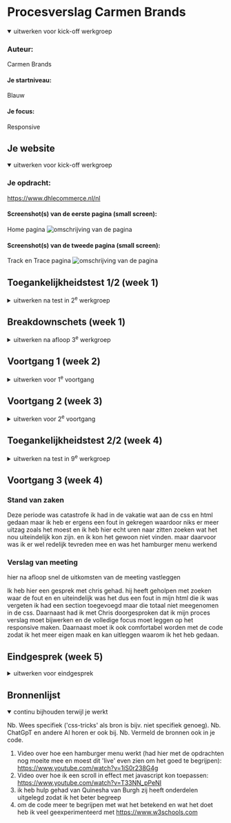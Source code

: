 # Procesverslag Carmen Brands


<details open>
  <summary>uitwerken voor kick-off werkgroep</summary>

  ### Auteur:
  Carmen Brands

  #### Je startniveau:
  Blauw

  #### Je focus:
  Responsive
</details>





## Je website

<details open>
  <summary>uitwerken voor kick-off werkgroep</summary>

  ### Je opdracht:
  https://www.dhlecommerce.nl/nl

  #### Screenshot(s) van de eerste pagina (small screen): 
  Home pagina
  <img src="readmeimages/dhlhomepagina.svg" width="375px" alt="omschrijving van de pagina">

  #### Screenshot(s) van de tweede pagina (small screen):
  Track en Trace pagina
  <img src="readmeimages/dhltrackentrace.svg" width="375px" alt="omschrijving van de pagina">
 
</details>



## Toegankelijkheidstest 1/2 (week 1)

<details>
  <summary>uitwerken na test in 2<sup>e</sup> werkgroep</summary>

  ### Toegankelijkheidstest
  <img src="readmeimages/test1blad1.png" width="375px" alt="toegankelijkheidstest">
  <img src="readmeimages/test1blad2.jpg" width="375px" alt="toegankelijkheidstest">
  <img src="readmeimages/test1blad3.jpg" width="375px" alt="toegankelijkheidstest">
  <img src="readmeimages/test1blad4.jpg" width="375px" alt="toegankelijkheidstest">
  <img src="readmeimages/test1blad5.jpg" width="375px" alt="toegankelijkheidstest">
  

  ### Bevindingen
  1. ze maken geen gebruik van darkmode 
  2. met de screenreader worden knoppen als afbeelding geroepen.
  3. geen logische volgorde met de heading levels

</details>



## Breakdownschets (week 1)

<details>
  <summary>uitwerken na afloop 3<sup>e</sup> werkgroep</summary>


  ### dynamisch deel (bijv menu): 
  <img src="readmeimages/breakdownpagina1.png" width="375px" alt="breakdown van een dynamisch deel">

  ### wellicht nog een dynamisch deel (bijv filter): 
  <img src="readmeimages/breakdownpagina2.png" width="375px" alt="breakdown van nog een dynamisch deel">

</details>





## Voortgang 1 (week 2)

<details>
  <summary>uitwerken voor 1<sup>e</sup> voortgang</summary>

  ### Stand van zaken
  ik heb de eerste 2 html pagina's gemaakt zodat ik die goed kan neerzetten voordat ik met de css begin wel. dus ik wil met het gesprek nakijken of de html goed is neergezet zodat ik verder kan. En ik ben bezig geweest met de afbeeldingen te verzamelen


  ### Verslag van meeting
  hier na afloop snel de uitkomsten van de meeting vastleggen

  ik heb hier een gesprek met sybren gehad.
  hij had een aantal dingetjes over mijn html en dat waren de volgende;
  1. geen div's gebruiken je kan ze vervangen voor articles
  2. 1 h1 per pagina de rest oplopend doen
  3. geen n2e nav in de footer
  4. afbeeldingen invoegen

  na dit gesprek zaten er dus wat fouten in de html dus die moeten aangepast worden en dan kan ik beginnen aan de css

</details>





## Voortgang 2 (week 3)

<details>
  <summary>uitwerken voor 2<sup>e</sup> voortgang</summary>

  ### Stand van zaken
  hier heb ik de html verbeterd en ben ik begonnen aan de css hier had ik wel wat moeite mee. Daarom heb ik wat meer tijd gestoken in het onderzoeken naar hoe ik de css kan neerzetten en hoe het allemaal werkt ik ben hier voornamlijk met w3school mee bezig geweest. en ik had besloten om een paar kopjes uit de html weg te laten omdat ik al genoeg moeite heb met de css en het responsive te krijgen dat ik daar al genoeg tijd aan kwijt ben


  

  ### Verslag van meeting
  hier na afloop snel de uitkomsten van de meeting vastleggen

  hier heb ik een gesprek gehad met sybren.
  ik heb hem mijn html laten nakijken op de verbeter punten daar had hij nog 1 puntje op en dat was een li toevoegen en dat heb ik gedaan. Daarnaast had ik een vraagje over mijn footer want ik wou weten hoe ik de extra opsommingstekens weg kreeg en daar heeft hij een code pen van gestuurd zodat ik daar naar kon kijken en toe passen ik kreeg het advies om we echt de focus te leggen op de css want daar liep ik wat in achter en dat ik optijd om hulp moet vragen wanneer het niet lukt met het hamburger menu.

</details>





## Toegankelijkheidstest 2/2 (week 4)

<details>
  <summary>uitwerken na test in 9<sup>e</sup> werkgroep</summary>

  ### Toegankelijkheidstest
  <img src="readmeimages/test2blad1.jpg" width="375px" alt="toegankelijkheidstest">
  <img src="readmeimages/test2blad2.jpg" width="375px" alt="toegankelijkheidstest">
  <img src="readmeimages/test2blad3.jpg" width="375px" alt="toegankelijkheidstest">
  <img src="readmeimages/test2blad4.jpg" width="375px" alt="toegankelijkheidstest">
  <img src="readmeimages/test2blad5.jpg" width="375px" alt="toegankelijkheidstest">

  ### Bevindingen
  1. Bekijk meer' word gezegd op knoppen, terwijl er iets anders staat.
  2. Afbeeldingen moeten duidelijker worden wat slaat op de tekst ernaast.
  3. de html had een paar warnings maar dat zijn punten die ze aangeven om te vervagen voor divs dus daar moet ik nog naar kijken
  4. de headings lopen nu wel logisch

</details>





## Voortgang 3 (week 4)



  ### Stand van zaken
  Deze periode was catastrofe ik had in de vakatie wat aan de css en html gedaan maar ik heb er ergens een fout in gekregen waardoor niks er meer uitzag zoals het moest en ik heb hier echt uren naar zitten zoeken wat het nou uiteindelijk kon zijn. en ik kon het gewoon niet vinden. maar daarvoor was ik er wel redelijk tevreden mee en was het hamburger menu werkend


  ### Verslag van meeting
  hier na afloop snel de uitkomsten van de meeting vastleggen

  Ik heb hier een gesprek met chris gehad.
  hij heeft geholpen met zoeken waar de fout en en uiteindelijk was het dus een fout in mijn html die ik was vergeten ik had een section toegevoegd maar die totaal niet meegenomen in de css. Daarnaast had ik met Chris doorgesproken dat ik mijn proces verslag moet bijwerken en de volledige focus moet leggen op het responsive maken. Daarnaast moet ik ook comfortabel worden met de code zodat ik het meer eigen maak en kan uitleggen waarom ik het heb gedaan.

</details>





## Eindgesprek (week 5)

<details>
  <summary>uitwerken voor eindgesprek</summary>

  ### Je uitkomst - karakteristiek screenshots:
  Home pagina
  <img src="readmeimages/dhlhomepaginaeind.jpg" width="375px" alt="omschrijving van de pagina">
  <img src="readmeimages/dhlhomepaginaeindweb.jpg" width="375px" alt="omschrijving van de pagina">

  #### Screenshot(s) van de tweede pagina :
  Track en Trace pagina
  <img src="readmeimages/dhltrackentraceeind.jpg" width="375px" alt="omschrijving van de pagina">
  <img src="readmeimages/dhltrackentraceeindweb.jpg" width="375px" alt="omschrijving van de pagina">



  ### Dit ging goed/Heb ik geleerd: 
  Ik heb geleerd op de code meer eigen te maken doordat ik wat meer tijd heb geinvesteerd naar te kijken wat alles betekend en wat het doet daarnaast was ik erg blij met het hamburger menu dat die gelukt is met de hulp van een video

  <img src="readmeimages/hamburgermenu.png" width="375px" alt="top">


  ### Dit was lastig/Is niet gelukt:
  op de website van dhl zelf zit er in de footer een soort vouw menu die zodra hij kleiner wordt een dropdown menu krijgt ik heb gekeken hoe dit moest en ook gevraagd maar ik had er niet voldoende tijd voor om deze goed te krijgen dus heb ik heb gelaten zoals dat ik hem had 

  <img src="readmeimages/mijnsite1.png" width="375px" alt="bummer">
  <img src="readmeimages/mijnsite2.png" width="375px" alt="bummer">
  <img src="readmeimages/dhlsite1.png" width="375px" alt="bummer">
  <img src="readmeimages/dhlsite2.png" width="375px" alt="bummer">
</details>





## Bronnenlijst

<details open>
  <summary>continu bijhouden terwijl je werkt</summary>

  Nb. Wees specifiek ('css-tricks' als bron is bijv. niet specifiek genoeg). 
  Nb. ChatGpT en andere AI horen er ook bij.
  Nb. Vermeld de bronnen ook in je code.

  1. Video over hoe een hamburger menu werkt (had hier met de opdrachten nog moeite mee en moest dit 'live' even zien om het goed te begrijpen): https://www.youtube.com/watch?v=1iS0r238G4g
  2. Video over hoe ik een scroll in effect met javascript kon toepassen: https://www.youtube.com/watch?v=T33NN_pPeNI
  3. ik heb hulp gehad van Quinesha van Burgh zij heeft onderdelen uitgelegd zodat ik het beter begreep
  4. om de code meer te begrijpen met wat het betekend en wat het doet heb ik veel geexperimenteerd met https://www.w3schools.com

</details>